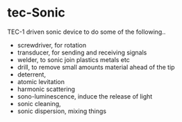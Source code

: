 # tec-Sonic

TEC-1 driven sonic device to do some of the following..
- screwdriver, for rotation
- transducer, for sending and receiving signals
- welder, to sonic join plastics metals etc
- drill, to remove small amounts material ahead of the tip
- deterrent, 
- atomic levitation
- harmonic scattering
- sono-luminescence, induce the release of light
- sonic cleaning, 
- sonic dispersion, mixing things 
